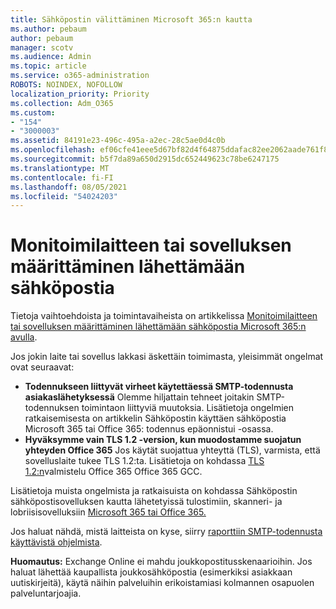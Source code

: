 ```yaml
---
title: Sähköpostin välittäminen Microsoft 365:n kautta
ms.author: pebaum
author: pebaum
manager: scotv
ms.audience: Admin
ms.topic: article
ms.service: o365-administration
ROBOTS: NOINDEX, NOFOLLOW
localization_priority: Priority
ms.collection: Adm_O365
ms.custom:
- "154"
- "3000003"
ms.assetid: 84191e23-496c-495a-a2ec-28c5ae0d4c0b
ms.openlocfilehash: ef06cfe41eee5d67bf82d4f64875ddafac82ee2062aade761f81b906cd428dd5
ms.sourcegitcommit: b5f7da89a650d2915dc652449623c78be6247175
ms.translationtype: MT
ms.contentlocale: fi-FI
ms.lasthandoff: 08/05/2021
ms.locfileid: "54024203"
---
```

# <a name="set-up-a-multifunction-device-or-application-to-send-email"></a>Monitoimilaitteen tai sovelluksen määrittäminen lähettämään sähköpostia

Tietoja vaihtoehdoista ja toimintavaiheista on artikkelissa [Monitoimilaitteen tai sovelluksen määrittäminen lähettämään sähköpostia Microsoft 365:n avulla](/Exchange/mail-flow-best-practices/how-to-set-up-a-multifunction-device-or-application-to-send-email-using-microsoft-365-or-office-365).
  
Jos jokin laite tai sovellus lakkasi äskettäin toimimasta, yleisimmät ongelmat ovat seuraavat:

- **Todennukseen liittyvät virheet käytettäessä SMTP-todennusta asiakaslähetyksessä** Olemme hiljattain tehneet joitakin SMTP-todennuksen toimintaon liittyviä muutoksia. Lisätietoja ongelmien ratkaisemisesta on artikkelin Sähköpostin käyttäen sähköpostia Microsoft 365 [](/Exchange/mail-flow-best-practices/fix-issues-with-printers-scanners-and-lob-applications-that-send-email-using-off#error-authentication-unsuccessful)tai Office 365: todennus epäonnistui -osassa.
- **Hyväksymme vain TLS 1.2 -version, kun muodostamme suojatun yhteyden Office 365** Jos käytät suojattua yhteyttä (TLS), varmista, että sovelluslaite tukee TLS 1.2:ta. Lisätietoja on kohdassa [TLS 1.2:n](/microsoft-365/compliance/prepare-tls-1.2-in-office-365)valmistelu Office 365 Office 365 GCC.
 
Lisätietoja muista ongelmista ja ratkaisuista on kohdassa Sähköpostin sähköpostisovelluksen kautta lähetetyissä tulostimiin, skanneri- ja lobriisisovelluksiin [Microsoft 365 tai Office 365.](/Exchange/mail-flow-best-practices/fix-issues-with-printers-scanners-and-lob-applications-that-send-email-using-off)

Jos haluat nähdä, mistä laitteista on kyse, siirry [raporttiin SMTP-todennusta käyttävistä ohjelmista](https://protection.office.com/mailflow/dashboard).

**Huomautus:** Exchange Online ei mahdu joukkopostitusskenaarioihin. Jos haluat lähettää kaupallista joukkosähköpostia (esimerkiksi asiakkaan uutiskirjeitä), käytä näihin palveluihin erikoistamiasi kolmannen osapuolen palveluntarjoajia.
